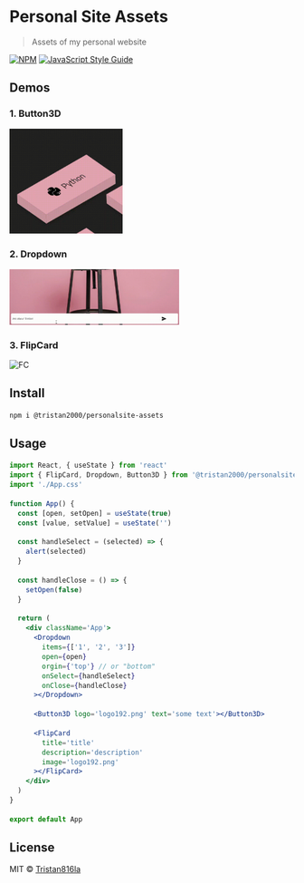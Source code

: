 # Personal Site Assets

> Assets of my personal website

[![NPM](https://img.shields.io/npm/v/@tristan2000/personalsite-assets.svg)](https://www.npmjs.com/package/@tristan2000/personalsite-assets) [![JavaScript Style Guide](https://img.shields.io/badge/code_style-standard-brightgreen.svg)](https://standardjs.com)

## Demos

### 1. Button3D

<img src="./demos/Button3D.gif" alt="Button3D" width="200px"/>

### 2. Dropdown

<img src="./demos/Dropdown.gif" alt="dd" width="300px" />

### 3. FlipCard

   <img src="./demos/FlipCard.gif" alt="FC" width="300px"/>

## Install

```bash
npm i @tristan2000/personalsite-assets
```

## Usage

```jsx
import React, { useState } from 'react'
import { FlipCard, Dropdown, Button3D } from '@tristan2000/personalsite-assets'
import './App.css'

function App() {
  const [open, setOpen] = useState(true)
  const [value, setValue] = useState('')

  const handleSelect = (selected) => {
    alert(selected)
  }

  const handleClose = () => {
    setOpen(false)
  }

  return (
    <div className='App'>
      <Dropdown
        items={['1', '2', '3']}
        open={open}
        orgin={'top'} // or "bottom"
        onSelect={handleSelect}
        onClose={handleClose}
      ></Dropdown>

      <Button3D logo='logo192.png' text='some text'></Button3D>

      <FlipCard
        title='title'
        description='description'
        image='logo192.png'
      ></FlipCard>
    </div>
  )
}

export default App
```

## License

MIT © [Tristan816la](https://github.com/Tristan816la)
